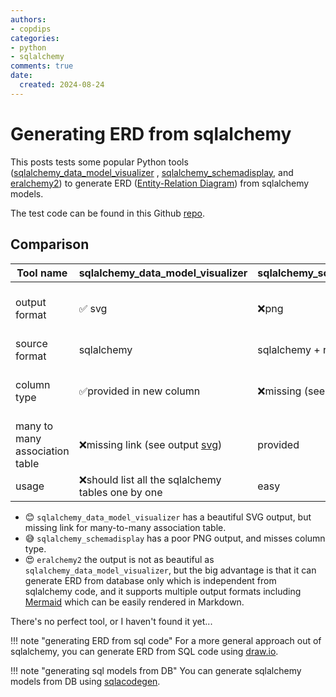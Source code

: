 ```yaml
---
authors:
- copdips
categories:
- python
- sqlalchemy
comments: true
date:
  created: 2024-08-24
---
```


# Generating ERD from sqlalchemy

This posts tests some popular Python tools ([sqlalchemy_data_model_visualizer](https://github.com/Dicklesworthstone/sqlalchemy_data_model_visualizer/tree/main)
, [sqlalchemy_schemadisplay](https://github.com/fschulze/sqlalchemy_schemadisplay), and [eralchemy2](https://github.com/maurerle/eralchemy2)) to generate ERD ([Entity-Relation Diagram](https://en.wikipedia.org/wiki/Entity%E2%80%93relationship_model)) from sqlalchemy models.

The test code can be found in this Github [repo](https://github.com/copdips/fastapi-demo/tree/main/tools/sql_to_erd).

<!-- more -->

## Comparison

| Tool name                      | sqlalchemy_data_model_visualizer                                                                                                                                                 | sqlalchemy_schemadisplay                                                                                                                                    | eralchemy2                        |
| ------------------------------ | -------------------------------------------------------------------------------------------------------------------------------------------------------------------------------- | ----------------------------------------------------------------------------------------------------------------------------------------------------------- | --------------------------------- |
| output format                  | ✅ svg                                                                                                                                                                           | ❌png                                                                                                                                                       | ✅pdf, png, svg, markdown mermaid |
| source format                  | sqlalchemy                                                                                                                                                                       | sqlalchemy + real DB                                                                                                                                        | ✅real DB                         |
| column type                    | ✅provided in new column                                                                                                                                                         | ❌missing (see output [png](https://github.com/copdips/fastapi-demo/blob/main/tools/sql_to_erd/sqlalchemy_schemadisplay_demo/sqlalchemy_schemadisplay.png)) | provided along with column name   |
| many to many association table | ❌missing link (see output [svg](https://github.com/copdips/fastapi-demo/blob/main/tools/sql_to_erd/sqlalchemy_data_model_visualizer_demo/sqlalchemy_data_model_visualizer.svg)) | provided                                                                                                                                                    | provided                          |
| usage                          | ❌should list all the sqlalchemy tables one by one                                                                                                                               | easy                                                                                                                                                        | easy                              |

- 😊 `sqlalchemy_data_model_visualizer` has a beautiful SVG output, but missing link for many-to-many association table.
- 😅 `sqlalchemy_schemadisplay` has a poor PNG output, and misses column type.
- 😍 `eralchemy2` the output is not as beautiful as `sqlalchemy_data_model_visualizer`, but the big advantage is that it can generate ERD from database only which is independent from sqlalchemy code, and it supports multiple output formats including [Mermaid](https://mermaid.live/) which can be easily rendered in Markdown.

There's no perfect tool, or I haven't found it yet...

!!! note "generating ERD from sql code"
    For a more general approach out of sqlalchemy, you can generate ERD from SQL code using [draw.io](https://www.drawio.com/blog/insert-sql).

!!! note "generating sql models from DB"
    You can generate sqlalchemy models from DB using [sqlacodegen](https://github.com/agronholm/sqlacodegen).
